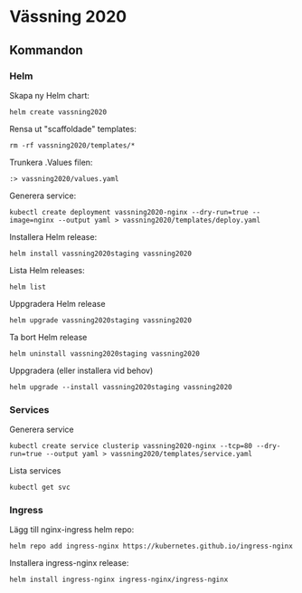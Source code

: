 # Vässning 2020

## Kommandon

### Helm

Skapa ny Helm chart:

`helm create vassning2020`

Rensa ut "scaffoldade" templates:

`rm -rf vassning2020/templates/*`

Trunkera .Values filen:

`:> vassning2020/values.yaml`

Generera service:

`kubectl create deployment vassning2020-nginx --dry-run=true --image=nginx --output yaml > vassning2020/templates/deploy.yaml`

Installera Helm release:

`helm install vassning2020staging vassning2020`

Lista Helm releases:

`helm list`

Uppgradera Helm release

`helm upgrade vassning2020staging vassning2020`

Ta bort Helm release

`helm uninstall vassning2020staging vassning2020`

Uppgradera (eller installera vid behov) 

`helm upgrade --install vassning2020staging vassning2020` 

### Services

Generera service

`kubectl create service clusterip vassning2020-nginx --tcp=80 --dry-run=true --output yaml > vassning2020/templates/service.yaml`

Lista services

`kubectl get svc`

### Ingress

Lägg till nginx-ingress helm repo:

`helm repo add ingress-nginx https://kubernetes.github.io/ingress-nginx`

Installera ingress-nginx release:

`helm install ingress-nginx ingress-nginx/ingress-nginx`